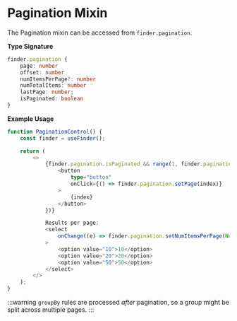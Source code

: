 # Pagination Mixin

The Pagination mixin can be accessed from `finder.pagination`.

**Type Signature**

```ts
finder.pagination {
    page: number
    offset: number
    numItemsPerPage?: number
    numTotalItems: number
    lastPage: number;
    isPaginated: boolean
}
```

**Example Usage**

```ts
function PaginationControl() {
    const finder = useFinder();

    return (
        <>
            {finder.pagination.isPaginated && range(1, finder.pagination.lastPage).map((index) => {
                <button
                    type="button"
                    onClick={() => finder.pagination.setPage(index)}
                >
                    {index}
                </button>
            })}

            Results per page:
            <select
                onChange((e) => finder.pagination.setNumItemsPerPage(Number(e.target.value))}
            >
                <option value="10">10</option>
                <option value="20">20</option>
                <option value="50">50</option>
            </select>
        </>
    );
}
```

:::warning
`groupBy` rules are processed _after_ pagination, so a group might be split across multiple pages.
:::
